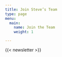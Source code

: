 ```yaml
---
title: Join Steve’s Team
type: page
menu:
  main:
    name: Join the Team
    weight: 1

---
```

{{< newsletter >}}
